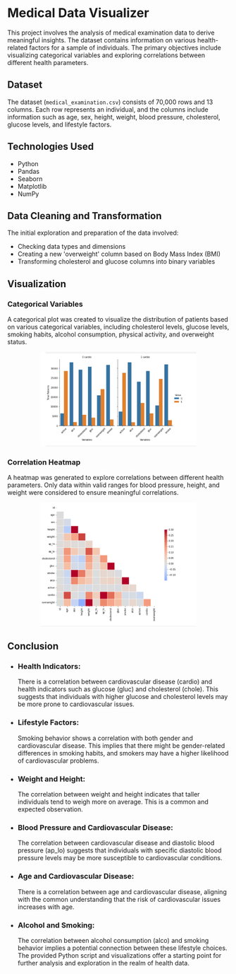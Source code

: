 # Medical Data Visualizer

This project involves the analysis of medical examination data to derive meaningful insights. The dataset contains information on various health-related factors for a sample of individuals. The primary objectives include visualizing categorical variables and exploring correlations between different health parameters.

## Dataset
The dataset (`medical_examination.csv`) consists of 70,000 rows and 13 columns. 
Each row represents an individual, and the columns include information such as age, sex, height, weight, blood pressure, cholesterol, glucose levels, and lifestyle factors.

## Technologies Used

- Python
- Pandas
- Seaborn
- Matplotlib
- NumPy

## Data Cleaning and Transformation

The initial exploration and preparation of the data involved:

- Checking data types and dimensions
- Creating a new 'overweight' column based on Body Mass Index (BMI)
- Transforming cholesterol and glucose columns into binary variables

## Visualization

### Categorical Variables

A categorical plot was created to visualize the distribution of patients based on various categorical variables, including cholesterol levels, glucose levels, smoking habits, alcohol consumption, physical activity, and overweight status.

<p align="center">
  <img width="354" alt="image" src="https://github.com/Tikii0617/Medical-Data-Visualizer/blob/master/cardio.png"> 
</p>

### Correlation Heatmap

A heatmap was generated to explore correlations between different health parameters. Only data within valid ranges for blood pressure, height, and weight were considered to ensure meaningful correlations.

<p align="center">
  <img width="354" alt="image" src="https://github.com/Tikii0617/Medical-Data-Visualizer/blob/master/heatmap.png">
  </p>

## Conclusion
- ### Health Indicators:
   There is a correlation between cardiovascular disease (cardio) and health indicators such as glucose (gluc) and cholesterol (chole). This suggests that individuals with higher glucose and cholesterol levels may be more prone to cardiovascular issues.

- ### Lifestyle Factors:
   Smoking behavior shows a correlation with both gender and cardiovascular disease. This implies that there might be gender-related differences in smoking habits, and smokers may have a higher likelihood of cardiovascular problems.

- ### Weight and Height:
   The correlation between weight and height indicates that taller individuals tend to weigh more on average. This is a common and expected observation.

- ### Blood Pressure and Cardiovascular Disease:
   The correlation between cardiovascular disease and diastolic blood pressure (ap_lo) suggests that individuals with specific diastolic blood pressure levels may be more susceptible to cardiovascular conditions.

- ### Age and Cardiovascular Disease:
  There is a correlation between age and cardiovascular disease, aligning with the common understanding that the risk of cardiovascular issues increases with age.

- ### Alcohol and Smoking:
   The correlation between alcohol consumption (alco) and smoking behavior implies a potential connection between these lifestyle choices. The provided Python script and visualizations offer a starting point for further analysis and exploration in the realm of health data.


